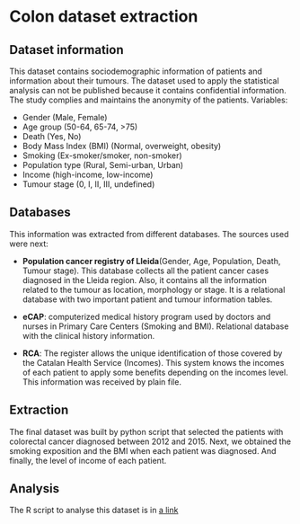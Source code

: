 # Colon dataset extraction

## Dataset information
This dataset contains sociodemographic information of patients and information about their tumours. The dataset used to apply the statistical analysis can not be published because it contains confidential information. The study complies and maintains the anonymity of the patients.
Variables:

* Gender (Male, Female)
* Age group (50-64, 65-74, >75)
* Death (Yes, No)
* Body Mass Index (BMI) (Normal, overweight, obesity)
* Smoking (Ex-smoker/smoker, non-smoker)
* Population type (Rural, Semi-urban, Urban)
* Income (high-income, low-income)
* Tumour stage (0, I, II, III, undefined)


## Databases
This information was extracted from different databases. The sources used were next:

* **Population cancer registry of Lleida**(Gender, Age, Population, Death, Tumour stage). This database collects all the patient cancer cases diagnosed in the Lleida region. Also, it contains all the information related to the tumour as location, morphology or stage. It is a relational database with two important patient and tumour information tables.

* **eCAP**: computerized medical history program used by doctors and nurses in Primary Care Centers (Smoking and BMI). Relational database with the clinical history information.

* **RCA**: The register allows the unique identification of those covered by the Catalan Health Service (Incomes). This system knows the incomes of each patient to apply some benefits depending on the incomes level. This information was received by plain file.


## Extraction

The final dataset was built by python script that selected the patients with colorectal cancer diagnosed between 2012 and 2015. Next, we obtained the smoking exposition and the BMI when each patient was diagnosed. And finally, the level of income of each patient.


## Analysis 

The R script to analyse this dataset is in [a link](https://github.com/didacflorensa/MCA-Cancer/blob/master/r-scripts/ColonRectum/mca_r.R)


 